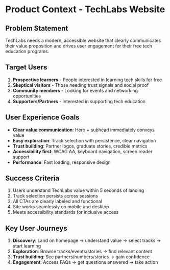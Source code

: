 # Product Context - TechLabs Website

## Problem Statement

TechLabs needs a modern, accessible website that clearly communicates their value proposition and drives user engagement for their free tech education programs.

## Target Users

1. **Prospective learners** - People interested in learning tech skills for free
2. **Skeptical visitors** - Those needing trust signals and social proof
3. **Community members** - Looking for events and networking opportunities
4. **Supporters/Partners** - Interested in supporting tech education

## User Experience Goals

- **Clear value communication**: Hero + subhead immediately conveys value
- **Easy exploration**: Track selection with persistence, clear navigation
- **Trust building**: Partner logos, graduate stories, credible metrics
- **Accessibility first**: WCAG AA, keyboard navigation, screen reader support
- **Performance**: Fast loading, responsive design

## Success Criteria

1. Users understand TechLabs value within 5 seconds of landing
2. Track selection persists across sessions
3. All CTAs are clearly labeled and functional
4. Site works seamlessly on mobile and desktop
5. Meets accessibility standards for inclusive access

## Key User Journeys

1. **Discovery**: Land on homepage → understand value → select tracks → start learning
2. **Exploration**: Browse tracks/events/stories → find relevant content
3. **Trust building**: See partners/numbers/stories → gain confidence
4. **Engagement**: Access FAQs → get questions answered → take action
